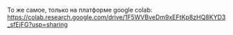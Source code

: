 То же самое, только на платформе google colab: https://colab.research.google.com/drive/1F5WVBveDm9xEFtKp8zHQ8KYD3_sfEjFG?usp=sharing
